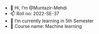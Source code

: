- 👋 Hi, I’m @Muntazir-Mehdi
- 📫 Roll no: 2022-SE-37
- 🌱 I’m currently learning in 5th Semester
- 💞️ Course name: Machine learning

<!---
Muntazir-43/Muntazir-43 is a ✨ special ✨ repository because its `README.md` (this file) appears on your GitHub profile.
You can click the Preview link to take a look at your changes.
--->
